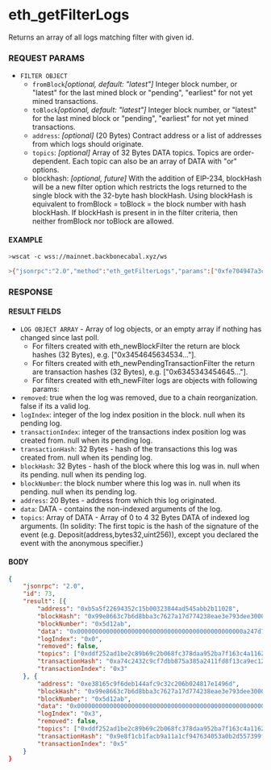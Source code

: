 # eth_getFilterLogs

Returns an array of all logs matching filter with given id.

### REQUEST PARAMS

- `FILTER OBJECT`
  - `fromBlock`_[optional, default: "latest"]_ Integer block number, or "latest" for the last mined
    block or "pending", "earliest" for not yet mined transactions.
  - `toBlock`_[optional, default: "latest"]_ Integer block number, or "latest" for the last mined
    block or "pending", "earliest" for not yet mined transactions.
  - `address`: _[optional]_ (20 Bytes) Contract address or a list of addresses from which logs
    should originate.
  - `topics`: _[optional]_ Array of 32 Bytes DATA topics. Topics are order-dependent. Each topic can
    also be an array of DATA with "or" options.
  - blockhash: _[optional, future]_ With the addition of EIP-234, blockHash will be a new filter
    option which restricts the logs returned to the single block with the 32-byte hash blockHash.
    Using blockHash is equivalent to fromBlock = toBlock = the block number with hash blockHash. If
    blockHash is present in in the filter criteria, then neither fromBlock nor toBlock are allowed.

#### EXAMPLE

```bash
>wscat -c wss://mainnet.backbonecabal.xyz/ws

>{"jsonrpc":"2.0","method":"eth_getFilterLogs","params":["0xfe704947a3cd3ca12541458a4321c869"],"id":73}
```

### RESPONSE

#### RESULT FIELDS

- `LOG OBJECT ARRAY` - Array of log objects, or an empty array if nothing has changed since last
  poll.
  - For filters created with eth_newBlockFilter the return are block hashes (32 Bytes), e.g.
    ["0x3454645634534..."].
  - For filters created with eth_newPendingTransactionFilter the return are transaction hashes (32
    Bytes), e.g. ["0x6345343454645..."].
  - For filters created with eth_newFilter logs are objects with following params:
- `removed`: true when the log was removed, due to a chain reorganization. false if its a valid log.
- `logIndex`: integer of the log index position in the block. null when its pending log.
- `transactionIndex`: integer of the transactions index position log was created from. null when its
  pending log.
- `transactionHash`: 32 Bytes - hash of the transactions this log was created from. null when its
  pending log.
- `blockHash`: 32 Bytes - hash of the block where this log was in. null when its pending. null when
  its pending log.
- `blockNumber`: the block number where this log was in. null when its pending. null when its
  pending log.
- `address`: 20 Bytes - address from which this log originated.
- `data`: DATA - contains the non-indexed arguments of the log.
- `topics`: Array of DATA - Array of 0 to 4 32 Bytes DATA of indexed log arguments. (In solidity:
  The first topic is the hash of the signature of the event (e.g. Deposit(address,bytes32,uint256)),
  except you declared the event with the anonymous specifier.)

#### BODY

```json
{
    "jsonrpc": "2.0",
    "id": 73,
    "result": [{
        "address": "0xb5a5f22694352c15b00323844ad545abb2b11028",
        "blockHash": "0x99e8663c7b6d8bba3c7627a17d774238eae3e793dee30008debb2699666657de",
        "blockNumber": "0x5d12ab",
        "data": "0x0000000000000000000000000000000000000000000000a247d7a2955b61d000",
        "logIndex": "0x0",
        "removed": false,
        "topics": ["0xddf252ad1be2c89b69c2b068fc378daa952ba7f163c4a11628f55a4df523b3ef", "0x000000000000000000000000bdc0afe57b8e9468aa95396da2ab2063e595f37e", "0x0000000000000000000000007503e090dc2b64a88f034fb45e247cbd82b8741e"],
        "transactionHash": "0xa74c2432c9cf7dbb875a385a2411fd8f13ca9ec12216864b1a1ead3c99de99cd",
        "transactionIndex": "0x3"
    }, {
        "address": "0xe38165c9f6deb144afc9c32c206b024817e1496d",
        "blockHash": "0x99e8663c7b6d8bba3c7627a17d774238eae3e793dee30008debb2699666657de",
        "blockNumber": "0x5d12ab",
        "data": "0x0000000000000000000000000000000000000000000000000000000025c6b720",
        "logIndex": "0x3",
        "removed": false,
        "topics": ["0xddf252ad1be2c89b69c2b068fc378daa952ba7f163c4a11628f55a4df523b3ef", "0x00000000000000000000000080e73e47173b2d00b531bf83bc39e710157125c3", "0x0000000000000000000000008f6cc93795969e5bbbf07c66dfee7d41ad24f1ef"],
        "transactionHash": "0x9e8f1cb1facb9a11a1cf947634053a0b2d557399f926b12127aa10497a2f0153",
        "transactionIndex": "0x5"
    }
}
```
